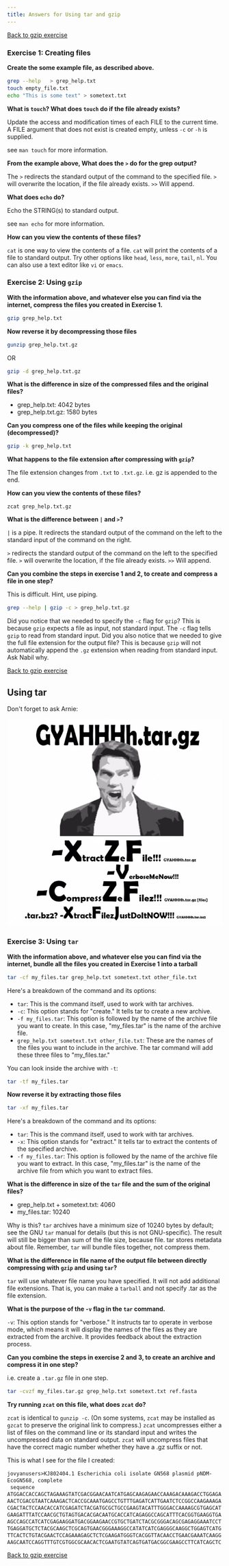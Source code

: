 ```yaml
---
title: Answers for Using tar and gzip
---
```


[Back to gzip exercise](/unix/using-gzip)

### Exercise 1: Creating files

**Create the some example file, as described above.** 

```bash
grep --help   > grep_help.txt
touch empty_file.txt
echo "This is some text" > sometext.txt
```

**What is `touch`? What does `touch` do if the file already exists?** 

Update the access and modification times of each FILE to the current time.
A FILE argument that does not exist is created empty, unless `-c` or `-h` is supplied.

see `man touch` for more information.

**From the example above, What does the `>` do for the grep output?**

The `>` redirects the standard output of the command to the specified file. `>` will overwrite the location, if the file already exists. `>>` Will append. 

**What does `echo` do?**

Echo the STRING(s) to standard output.

see `man echo` for more information.

**How can you view the contents of these files?**

`cat` is one way to view the contents of a file. `cat` will print the contents of a file to standard output. Try other options like `head`, `less`, `more`, `tail`, `nl`. You can also use a text editor like `vi` or `emacs`.

### Exercise 2: Using `gzip`

**With the information above, and whatever else you can find via the internet, compress the files you created in Exercise 1.**

```bash
gzip grep_help.txt
```

**Now reverse it by decompressing those files**

```bash
gunzip grep_help.txt.gz
```

OR 

```bash
gzip -d grep_help.txt.gz
```

**What is the difference in size of the compressed files and the original files?**

* grep_help.txt:  4042 bytes
* grep_help.txt.gz:  1580 bytes

**Can you compress one of the files while keeping the original (decompressed)?** 

```bash
gzip -k grep_help.txt
```

**What happens to the file extension after compressing with `gzip`?**

The file extension changes from `.txt` to `.txt.gz`. i.e. gz is appended to the end. 

**How can you view the contents of these files?**

```
zcat grep_help.txt.gz
```

**What is the difference between `|` and `>`?**

`|` is a pipe. It redirects the standard output of the command on the left to the standard input of the command on the right. 

`>` redirects the standard output of the command on the left to the specified file. `>` will overwrite the location, if the file already exists. `>>` Will append.

**Can you combine the steps in exercise 1 and 2, to create and compress a file in one step?**

This is difficult. Hint, use piping. 

```bash 
grep --help | gzip -c > grep_help.txt.gz
```

Did you notice that we needed to specify the `-c` flag for `gzip`? This is because `gzip` expects a file as input, not standard input. The `-c` flag tells `gzip` to read from standard input. Did you also notice that we needed to give the full file extension for the output file? This is because `gzip` will not automatically append the `.gz` extension when reading from standard input. Ask Nabil why. 

[Back to gzip exercise](/unix/using-gzip)

## Using tar

Don't forget to ask Arnie:

![Alt text](/unix/img/image-1.png)


### Exercise 3: Using `tar`

**With the information above, and whatever else you can find via the internet, bundle all the files you created in Exercise 1 into a tarball**

```bash
tar -cf my_files.tar grep_help.txt sometext.txt other_file.txt
```

Here's a breakdown of the command and its options:

* `tar`: This is the command itself, used to work with tar archives.
* `-c`: This option stands for "create." It tells tar to create a new archive.
* `-f my_files.tar`: This option is followed by the name of the archive file you want to create. In this case, "my_files.tar" is the name of the archive file.
* `grep_help.txt sometext.txt other_file.txt`: These are the names of the files you want to include in the archive. The tar command will add these three files to "my_files.tar."

You can look inside the archive with `-t`:

```bash
tar -tf my_files.tar 
```

**Now reverse it by extracting those files**

```bash
tar -xf my_files.tar 
```
Here's a breakdown of the command and its options:

* `tar`: This is the command itself, used to work with tar archives.
* `-x`: This option stands for "extract." It tells tar to extract the contents of the specified archive.
* `-f my_files.tar`: This option is followed by the name of the archive file you want to extract. In this case, "my_files.tar" is the name of the archive file from which you want to extract files.

**What is the difference in size of the `tar` file and the sum of the original files?**

* grep_help.txt + sometext.txt: 4060
* my_files.tar: 10240

Why is this? `tar` archives have a minimum size of 10240 bytes by default; see the GNU `tar` manual for details (but this is not GNU-specific). The result will still be bigger than sum of the file size, because file. tar stores metadata about file. Remember, `tar` will bundle files together, not compress them. 

**What is the difference in file name of the output file between directly compressing with `gzip` and using `tar`?**

`tar` will use whatever file name you have specified. It will not add additional file extensions. That is, you can make a `tarball` and not specify .tar as the file extension.

**What is the purpose of the `-v` flag in the `tar` command.**

`-v`: This option stands for "verbose." It instructs tar to operate in verbose mode, which means it will display the names of the files as they are extracted from the archive. It provides feedback about the extraction process.

**Can you combine the steps in exercise 2 and 3, to create an archive and compress it in one step?**

i.e. create a `.tar.gz` file in one step. 

```bash
tar -cvzf my_files.tar.gz grep_help.txt sometext.txt ref.fasta 
```

**Try running `zcat` on this file, what does `zcat` do?**

`zcat` is identical to `gunzip -c`. (On some systems, `zcat` may be installed as `gzcat` to preserve the original link to compress.) `zcat` uncompresses either a list of files on the command line or its standard input and writes the uncompressed data on standard output. `zcat` will uncompress files that have the correct magic number whether they have a .gz suffix or not.

This is what I see for the file I created:

```
jovyanusers>KJ802404.1 Escherichia coli isolate GN568 plasmid pNDM-EcoGN568, complete
 sequence
ATGGACCACCAGCTAGAAAGTATCGACGGAACAATCATGAGCAAGAGAACCAAAGACAAAGACCTGGAGA
AACTCGACGTAATCAAAGACTCACCGCAAATGAGCCTGTTTGAGATCATTGAATCTCCGGCCAAGAAAGA
CGACTACTCCAACACCATCGAGATCTACGATGCGCTGCCGAAGTACATTTGGGACCAAAAGCGTGAGCAT
GAAGATTTATCCAACGCTGTAGTGACACGACAATGCACCATCAGAGGCCAGCATTTCACGGTGAAGGTGA
AGCCAGCCATCATCGAGAAGGATGACGGAAGAACCGTGCTGATCTACGCGGGACAGCGAGAGGAAATCCT
TGAGGATGCTCTACGCAAGCTCGCAGTGAACGGGAAAGGCCATATCATCGAGGGCAAGGCTGGAGTCATG
TTCACTCTGTACGAACTCCAGAAAGAGCTCTCGAAGATGGGTCACGGTTACAACCTGAACGAAATCAAGG
AAGCAATCCAGGTTTGTCGTGGCGCAACACTCGAATGTATCAGTGATGACGGCGAAGCCTTCATCAGCTC
```

[Back to gzip exercise](/unix/using-gzip)

